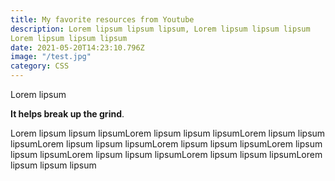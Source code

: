 ```yaml
---
title: My favorite resources from Youtube
description: Lorem lipsum lipsum lipsum, Lorem lipsum lipsum lipsum
Lorem lipsum lipsum lipsum
date: 2021-05-20T14:23:10.796Z
image: "/test.jpg"
category: CSS
---
```

Lorem lipsum

**It helps break up the grind**.

Lorem lipsum lipsum lipsumLorem lipsum lipsum lipsumLorem lipsum lipsum lipsumLorem lipsum lipsum lipsumLorem lipsum lipsum lipsumLorem lipsum lipsum lipsumLorem lipsum lipsum lipsumLorem lipsum lipsum lipsumLorem lipsum lipsum lipsum

<!--more-->
